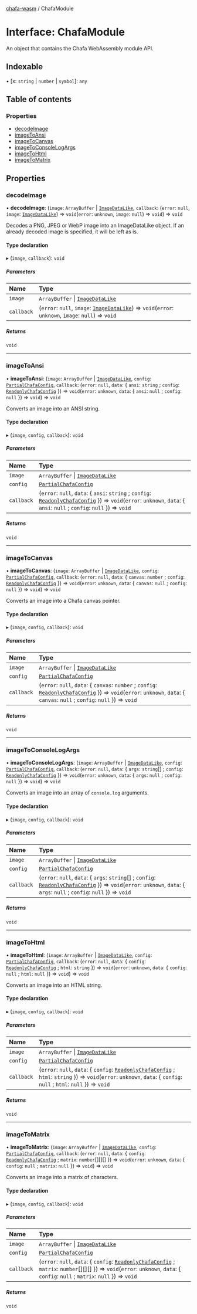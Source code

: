 [chafa-wasm](../README.md) / ChafaModule

# Interface: ChafaModule

An object that contains the Chafa WebAssembly module API.

## Indexable

▪ [x: `string` \| `number` \| `symbol`]: `any`

## Table of contents

### Properties

- [decodeImage](ChafaModule.md#decodeimage)
- [imageToAnsi](ChafaModule.md#imagetoansi)
- [imageToCanvas](ChafaModule.md#imagetocanvas)
- [imageToConsoleLogArgs](ChafaModule.md#imagetoconsolelogargs)
- [imageToHtml](ChafaModule.md#imagetohtml)
- [imageToMatrix](ChafaModule.md#imagetomatrix)

## Properties

### decodeImage

• **decodeImage**: (`image`: `ArrayBuffer` \| [`ImageDataLike`](../README.md#imagedatalike), `callback`: (`error`: ``null``, `image`: [`ImageDataLike`](../README.md#imagedatalike)) => `void`(`error`: `unknown`, `image`: ``null``) => `void`) => `void`

Decodes a PNG, JPEG or WebP image into an ImageDataLike object.
If an already decoded image is specified, it will be left as is.

#### Type declaration

▸ (`image`, `callback`): `void`

##### Parameters

| Name | Type |
| :------ | :------ |
| `image` | `ArrayBuffer` \| [`ImageDataLike`](../README.md#imagedatalike) |
| `callback` | (`error`: ``null``, `image`: [`ImageDataLike`](../README.md#imagedatalike)) => `void`(`error`: `unknown`, `image`: ``null``) => `void` |

##### Returns

`void`

___

### imageToAnsi

• **imageToAnsi**: (`image`: `ArrayBuffer` \| [`ImageDataLike`](../README.md#imagedatalike), `config`: [`PartialChafaConfig`](../README.md#partialchafaconfig), `callback`: (`error`: ``null``, `data`: \{ `ansi`: `string` ; `config`: [`ReadonlyChafaConfig`](../README.md#readonlychafaconfig)  }) => `void`(`error`: `unknown`, `data`: \{ `ansi`: ``null`` ; `config`: ``null``  }) => `void`) => `void`

Converts an image into an ANSI string.

#### Type declaration

▸ (`image`, `config`, `callback`): `void`

##### Parameters

| Name | Type |
| :------ | :------ |
| `image` | `ArrayBuffer` \| [`ImageDataLike`](../README.md#imagedatalike) |
| `config` | [`PartialChafaConfig`](../README.md#partialchafaconfig) |
| `callback` | (`error`: ``null``, `data`: \{ `ansi`: `string` ; `config`: [`ReadonlyChafaConfig`](../README.md#readonlychafaconfig)  }) => `void`(`error`: `unknown`, `data`: \{ `ansi`: ``null`` ; `config`: ``null``  }) => `void` |

##### Returns

`void`

___

### imageToCanvas

• **imageToCanvas**: (`image`: `ArrayBuffer` \| [`ImageDataLike`](../README.md#imagedatalike), `config`: [`PartialChafaConfig`](../README.md#partialchafaconfig), `callback`: (`error`: ``null``, `data`: \{ `canvas`: `number` ; `config`: [`ReadonlyChafaConfig`](../README.md#readonlychafaconfig)  }) => `void`(`error`: `unknown`, `data`: \{ `canvas`: ``null`` ; `config`: ``null``  }) => `void`) => `void`

Converts an image into a Chafa canvas pointer.

#### Type declaration

▸ (`image`, `config`, `callback`): `void`

##### Parameters

| Name | Type |
| :------ | :------ |
| `image` | `ArrayBuffer` \| [`ImageDataLike`](../README.md#imagedatalike) |
| `config` | [`PartialChafaConfig`](../README.md#partialchafaconfig) |
| `callback` | (`error`: ``null``, `data`: \{ `canvas`: `number` ; `config`: [`ReadonlyChafaConfig`](../README.md#readonlychafaconfig)  }) => `void`(`error`: `unknown`, `data`: \{ `canvas`: ``null`` ; `config`: ``null``  }) => `void` |

##### Returns

`void`

___

### imageToConsoleLogArgs

• **imageToConsoleLogArgs**: (`image`: `ArrayBuffer` \| [`ImageDataLike`](../README.md#imagedatalike), `config`: [`PartialChafaConfig`](../README.md#partialchafaconfig), `callback`: (`error`: ``null``, `data`: \{ `args`: `string`[] ; `config`: [`ReadonlyChafaConfig`](../README.md#readonlychafaconfig)  }) => `void`(`error`: `unknown`, `data`: \{ `args`: ``null`` ; `config`: ``null``  }) => `void`) => `void`

Converts an image into an array of `console.log` arguments.

#### Type declaration

▸ (`image`, `config`, `callback`): `void`

##### Parameters

| Name | Type |
| :------ | :------ |
| `image` | `ArrayBuffer` \| [`ImageDataLike`](../README.md#imagedatalike) |
| `config` | [`PartialChafaConfig`](../README.md#partialchafaconfig) |
| `callback` | (`error`: ``null``, `data`: \{ `args`: `string`[] ; `config`: [`ReadonlyChafaConfig`](../README.md#readonlychafaconfig)  }) => `void`(`error`: `unknown`, `data`: \{ `args`: ``null`` ; `config`: ``null``  }) => `void` |

##### Returns

`void`

___

### imageToHtml

• **imageToHtml**: (`image`: `ArrayBuffer` \| [`ImageDataLike`](../README.md#imagedatalike), `config`: [`PartialChafaConfig`](../README.md#partialchafaconfig), `callback`: (`error`: ``null``, `data`: \{ `config`: [`ReadonlyChafaConfig`](../README.md#readonlychafaconfig) ; `html`: `string`  }) => `void`(`error`: `unknown`, `data`: \{ `config`: ``null`` ; `html`: ``null``  }) => `void`) => `void`

Converts an image into an HTML string.

#### Type declaration

▸ (`image`, `config`, `callback`): `void`

##### Parameters

| Name | Type |
| :------ | :------ |
| `image` | `ArrayBuffer` \| [`ImageDataLike`](../README.md#imagedatalike) |
| `config` | [`PartialChafaConfig`](../README.md#partialchafaconfig) |
| `callback` | (`error`: ``null``, `data`: \{ `config`: [`ReadonlyChafaConfig`](../README.md#readonlychafaconfig) ; `html`: `string`  }) => `void`(`error`: `unknown`, `data`: \{ `config`: ``null`` ; `html`: ``null``  }) => `void` |

##### Returns

`void`

___

### imageToMatrix

• **imageToMatrix**: (`image`: `ArrayBuffer` \| [`ImageDataLike`](../README.md#imagedatalike), `config`: [`PartialChafaConfig`](../README.md#partialchafaconfig), `callback`: (`error`: ``null``, `data`: \{ `config`: [`ReadonlyChafaConfig`](../README.md#readonlychafaconfig) ; `matrix`: `number`[][][]  }) => `void`(`error`: `unknown`, `data`: \{ `config`: ``null`` ; `matrix`: ``null``  }) => `void`) => `void`

Converts an image into a matrix of characters.

#### Type declaration

▸ (`image`, `config`, `callback`): `void`

##### Parameters

| Name | Type |
| :------ | :------ |
| `image` | `ArrayBuffer` \| [`ImageDataLike`](../README.md#imagedatalike) |
| `config` | [`PartialChafaConfig`](../README.md#partialchafaconfig) |
| `callback` | (`error`: ``null``, `data`: \{ `config`: [`ReadonlyChafaConfig`](../README.md#readonlychafaconfig) ; `matrix`: `number`[][][]  }) => `void`(`error`: `unknown`, `data`: \{ `config`: ``null`` ; `matrix`: ``null``  }) => `void` |

##### Returns

`void`
